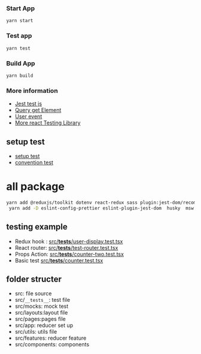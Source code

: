 
### Start App
`yarn start`
### Test app
`yarn test`

### Build App
`yarn build`
### More information
- [Jest test js](https://jestjs.io/docs/getting-started) 
- [Query get Element](https://testing-library.com/docs/queries/about/)
- [User event](https://testing-library.com/docs/dom-testing-library/api-events)
- [More react Testing Library](https://testing-library.com/docs/react-testing-library/intro)

## setup test
- [setup test](SETUPTEST.md)
- [convention test](CONVENTIONTEST.md)


# all package
```bash 
yarn add @reduxjs/toolkit dotenv react-redux sass plugin:jest-dom/recommended  eslint-config-prettier
 yarn add -D eslint-config-prettier eslint-plugin-jest-dom  husky  msw prettier
```

## testing example 
-   Redux hook : [src/__tests__/user-display.test.tsx](/src/__tests__/user-display.test.tsx)
-  React router: [src/__tests__/test-router.test.tsx](/src/__tests__/test-router.test.tsx)
-  Props Action: [src/__tests__/counter-two.test.tsx](/src/__tests__/counter-two.test.tsx)
- Basic test [src/__tests__/counter.test.tsx](/src/__tests__/counter.test.tsx)

## folder structer
- src: file source
- src/`__tests__`: test file
- src/mocks: mock test
- src/layouts:layout file
- src/pages:pages file
- src/app: reducer set up
- src/utils: utils file
- src/features: reducer feature
- src/components: components

